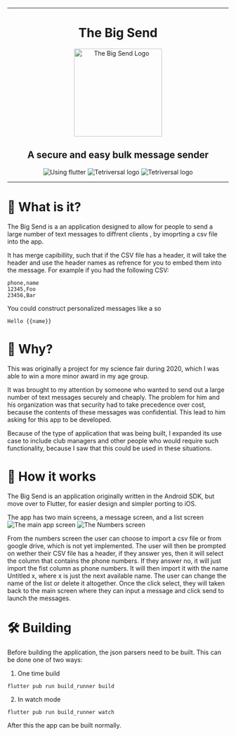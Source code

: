 ------------------------------------------------------------------------------------  
  
<h1 align="center">The Big Send</h1>
<p align="center"><img src="logo.svg" alt="The Big Send Logo" width="200px"></p>
<h2 align="center">A secure and easy bulk message sender</h2>  
<p align="center">  
    <img src="https://raster.shields.io/badge/Using-Flutter-blue?style=for-the-badge" alt="Using flutter"/>  
    <img src="https://raster.shields.io/tokei/lines/github/laspruca/thebigsend?style=for-the-badge" alt="Tetriversal logo"/>  
    <img src="https://raster.shields.io/github/license/laspruca/thebigsend?style=for-the-badge" alt="Tetriversal logo"/>  
</p>  
  
------------------------------------------------------------------------------------  
  
# 🤔 What is it?  
The Big Send is a an application designed to allow for people to send a large number 
of text messages to diffrent clients , by imoprting a csv file into the app.

It has merge capibillity, such that if the CSV file has a header, it will take the 
header and use the header names as refrence for you to embed them into the message. 
For example if you had the following CSV:
```csv
phone,name
12345,Foo
23456,Bar
```
You could construct personalized messages like a so
```
Hello {{name}}
```
  
# 🤷 Why?  
This was originally a project for my science fair during 2020, which I was able to 
win a more minor award in my age group.

It was brought to my attention by someone who wanted to send out a large number of 
text messages securely and cheaply. The problem for him and his organization was that 
security had to take precedence over cost, because the contents of these messages was 
confidential. This lead to him asking for this app to be developed.

Because of the type of application that was being built, I expanded its use case to 
include club managers and other people who would require such functionality, because 
I saw that this could be used in these situations.
  
# 📘 How it works  
The Big Send is an application originally written in the Android SDK, but move over 
to Flutter, for easier design and simpler porting to iOS.

The app has two main screens, a message screen, and a list screen
![The main app screen](main_screen.png) ![The Numbers screen](numbers_screen.png)

From the numbers screen the user can choose to import a csv file or from google 
drive, which is not yet implemented. The user will then be prompted on wether their 
CSV file has a header, if they answer yes, then it will select the column that 
contains the phone numbers. If they answer no, it will just import the fist column as 
phone numbers. It will then import it with the name Untitled x,  where x is just the 
next available name. The user can change the name of the list or delete it 
altogether. Once the click select, they will taken back to the main screen where they
 can input a message and click send to launch the messages.
  
# 🛠️ Building
Before building the application, the json parsers need to be built. This can be done
one of two ways:
1. One time build
```shell
flutter pub run build_runner build
```
2. In watch mode
```shell
flutter pub run build_runner watch
```

After this the app can be built normally.